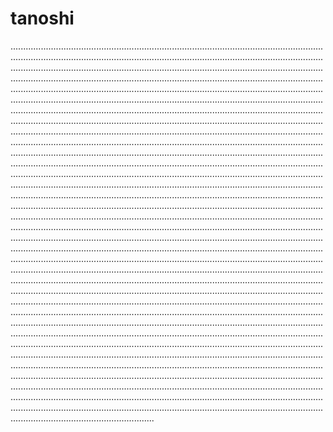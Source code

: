 # tanoshi

.............................................................................................................................................................................................................................................................................................................................................................................................................................................................................................................................................................................................................................................................................................................................................................................................................................................................................................................................................................................................................................................................................................................................................................................................................................................................................................................................................................................................................................................................................................................................................................................................................................................................................................................................................................................................................................................................................................................................................................................................................................................................................................................................................................................................................................................................................................................................................................................................................................................................................................................................................................................................................................................................................................................................................................................................................................................................................................................................................................................................................................................................................................................................................................................................................................................................................................................................................................................................................................................................................................................................................................................................................................................................................................................................................................................................................................................................................................................................................................................................................................................................................................................................................................................................................................................................................................................................................................................................................................................................................................................................................................................
